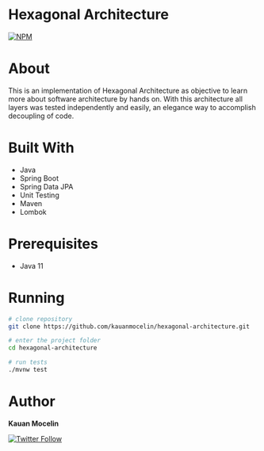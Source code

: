 # Hexagonal Architecture

[![NPM](https://img.shields.io/npm/l/react)](https://github.com/kauanmocelin/hexagonal-architecture/blob/main/LICENSE)

# About

This is an implementation of Hexagonal Architecture as objective to learn more about software architecture by hands on.
With this architecture all layers was tested independently and easily, an elegance way to accomplish decoupling of code.

# Built With

- Java
- Spring Boot
- Spring Data JPA
- Unit Testing
- Maven
- Lombok

# Prerequisites

- Java 11

# Running

```bash
# clone repository
git clone https://github.com/kauanmocelin/hexagonal-architecture.git

# enter the project folder
cd hexagonal-architecture

# run tests
./mvnw test
```

# Author

**Kauan Mocelin**

[![Twitter Follow](https://img.shields.io/twitter/follow/kauanmocelin?style=social)](https://twitter.com/kauanmocelin)
